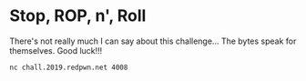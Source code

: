 # Stop, ROP, n', Roll

There's not really much I can say about this challenge... The bytes speak for themselves. Good luck!!!

`nc chall.2019.redpwn.net 4008`
